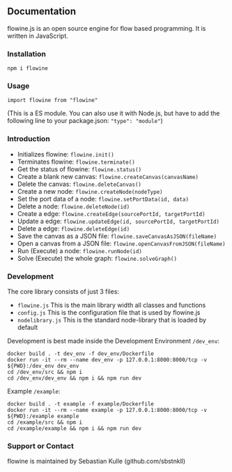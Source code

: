 ## Documentation

flowine.js is an open source engine for flow based programming. It is written in JavaScript.

### Installation

`npm i flowine`

### Usage

`import flowine from "flowine"`

(This is a ES module. You can also use it with Node.js, but have to add the following line to your package.json: `"type": "module"`)

### Introduction

- Initializes flowine: `flowine.init()`
- Terminates flowine: `flowine.terminate()`
- Get the status of flowine: `flowine.status()`
- Create a blank new canvas: `flowine.createCanvas(canvasName)`
- Delete the canvas: `flowine.deleteCanvas()`
- Create a new node: `flowine.createNode(nodeType)`
- Set the port data of a node: `flowine.setPortData(id, data)`
- Delete a node: `flowine.deleteNode(id)`
- Create a edge: `flowine.createEdge(sourcePortId, targetPortId)`
- Update a edge: `flowine.updateEdge(id, sourcePortId, targetPortId)`
- Delete a edge: `flowine.deleteEdge(id)`
- Save the canvas as a JSON file: `flowine.saveCanvasAsJSON(fileName)`
- Open a canvas from a JSON file: `flowine.openCanvasFromJSON(fileName)` 
- Run (Execute) a node: `flowine.runNode(id)`
- Solve (Execute) the whole graph: `flowine.solveGraph()`

### Development

The core library consists of just 3 files:
- `flowine.js` This is the main library width all classes and functions
- `config.js` This is the configuration file that is used by flowine.js
- `nodelibrary.js` This is the standard node-library that is loaded by default

Development is best made inside the Development Environment `/dev_env`:

`docker build . -t dev_env -f dev_env/Dockerfile`  
`docker run -it --rm --name dev_env -p 127.0.0.1:8000:8000/tcp -v ${PWD}:/dev_env dev_env`  
`cd /dev_env/src && npm i`  
`cd /dev_env/dev_env && npm i && npm run dev`  

Example `/example`:  

`docker build . -t example -f example/Dockerfile`  
`docker run -it --rm --name example -p 127.0.0.1:8000:8000/tcp -v ${PWD}:/example example`  
`cd /example/src && npm i`  
`cd /example/example && npm i && npm run dev`  

### Support or Contact

flowine is maintained by Sebastian Kulle (github.com/sbstnkll)
